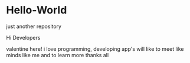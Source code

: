 # Hello-World
just another repository


Hi Developers

valentine here! i love programming, developing app's
will like to meet like minds like me and to learn more
thanks all
